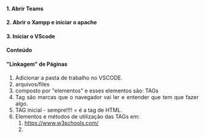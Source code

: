 <style>body {text-align: justify}</style>


#### 1. Abrir Teams
#### 2. Abrir o Xampp e iniciar o apache
#### 3. Iniciar o VScode

#### Conteúdo

#### "Linkagem" de Páginas

1. Adicionar a pasta de trabalho no VSCODE.
2. arquivos/files
3. composto por "elementos" e esses elementos são: TAGs
4. Tag são marcas que o navegador vai ler e entender que tem que fazer algo.
5. TAG inicial - sempre!!!! = é a tag de HTML.
6. Elementos e métodos de utilização das TAGs em:
   1. https://www.w3schools.com/
   2. 


